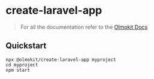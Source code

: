 # create-laravel-app

> For all the documentation refer to the [Olmokit Docs](https://olmokit.gitlab.io/olmokit/)

## Quickstart

```console
npx @olmokit/create-laravel-app myproject
cd myproject
npm start
```
